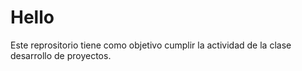 # Hello
Este reprositorio tiene como objetivo cumplir la actividad de la clase desarrollo de proyectos. 

